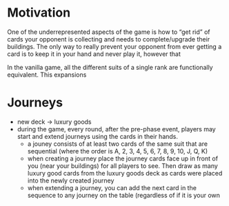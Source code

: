 
# Motivation

One of the underrepresented aspects of the game is how to “get rid” of cards your opponent is collecting and needs to complete/upgrade their buildings. The only way to really prevent your opponent from ever getting a card is to keep it in your hand and never play it, however that  

In the vanilla game, all the different suits of a single rank are functionally equivalent. This expansions 

# Journeys

- new deck → luxury goods
- during the game, every round, after the pre-phase event, players may start and extend journeys using the cards in their hands.
    - a jouney consists of at least two cards of the same suit that are sequential (where the order is A, 2, 3, 4, 5, 6, 7, 8, 9, 10, J, Q, K)
    - when creating a journey place the journey cards face up in front of you (near your buildings) for all players to see. Then draw as many luxury good cards from the luxury goods deck as cards were placed into the newly created journey
    - when extending a journey, you can add the next card in the sequence to any journey on the table (regardless of if it is your own


